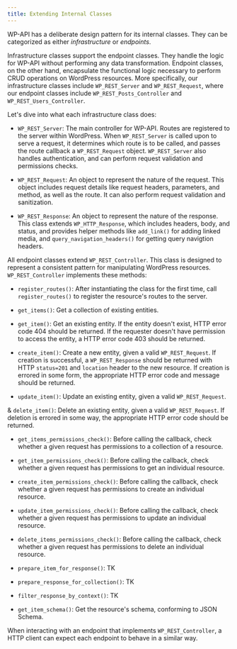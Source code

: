 ```yaml
---
title: Extending Internal Classes
---
```


WP-API has a deliberate design pattern for its internal classes. They can be
categorized as either _infrastructure_ or _endpoints_.

Infrastructure classes support the endpoint classes. They handle the logic for
WP-API without performing any data transformation. Endpoint classes, on the
other hand, encapsulate the functional logic necessary to perform CRUD
operations on WordPress resources. More specifically, our infrastructure
classes include `WP_REST_Server` and `WP_REST_Request`, where our endpoint
classes include `WP_REST_Posts_Controller` and `WP_REST_Users_Controller`.

Let's dive into what each infrastructure class does:

* `WP_REST_Server`: The main controller for WP-API. Routes are registered to
  the server within WordPress. When `WP_REST_Server` is called upon to serve
  a request, it determines which route is to be called, and passes the route
  callback a `WP_REST_Request` object. `WP_REST_Server` also handles
  authentication, and can perform request validation and permissions checks.

* `WP_REST_Request`: An object to represent the nature of the request. This
  object includes request details like request headers, parameters, and
  method, as well as the route. It can also perform request validation and
  sanitization.

* `WP_REST_Response`: An object to represent the nature of the response. This
  class extends `WP_HTTP_Response`, which includes headers, body, and status,
  and provides helper methods like `add_link()` for adding linked media, and
  `query_navigation_headers()` for getting query navigtion headers.

All endpoint classes extend `WP_REST_Controller`. This class is designed to
represent a consistent pattern for manipulating WordPress resources.
`WP_REST_Controller` implements these methods:

* `register_routes()`: After instantiating the class for the first time, call
  `register_routes()` to register the resource's routes to the server.

* `get_items()`: Get a collection of existing entities.

* `get_item()`: Get an existing entity. If the entity doesn't exist, HTTP
  error code 404 should be returned. If the requester doesn't have permission
  to access the entity, a HTTP error code 403 should be returned.

* `create_item()`: Create a new entity, given a valid `WP_REST_Request`. If
  creation is successful, a `WP_REST_Response` should be returned with HTTP
  `status=201` and `location` header to the new resource. If creation is
  errored in some form, the appropriate HTTP error code and message should be
  returned.

* `update_item()`: Update an existing entity, given a valid `WP_REST_Request`.

& `delete_item()`: Delete an existing entity, given a valid `WP_REST_Request`.
  If deletion is errored in some way, the appropriate HTTP error code should
  be returned.

* `get_items_permissions_check()`: Before calling the callback, check whether
  a given request has permissions to a collection of a resource.

* `get_item_permissions_check()`: Before calling the callback, check whether a
  given request has permissions to get an individual resource.

* `create_item_permissions_check()`: Before calling the callback, check
  whether a given request has permissions to create an individual resource.

* `update_item_permissions_check()`: Before calling the callback, check
  whether a given request has permissions to update an individual resource.

* `delete_items_permissions_check()`: Before calling the callback, check
  whether a given request has permissions to delete an individual resource.

* `prepare_item_for_response()`: TK

* `prepare_response_for_collection()`: TK

* `filter_response_by_context()`: TK

* `get_item_schema()`: Get the resource's schema, conforming to JSON Schema.

When interacting with an endpoint that implements `WP_REST_Controller`, a HTTP
client can expect each endpoint to behave in a similar way.
